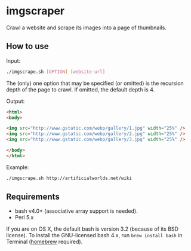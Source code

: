 # imgscraper

Crawl a website and scrape its images into a page of thumbnails.


## How to use

Input:

```bash
./imgscrape.sh [OPTION] [website-url]
```

The (only) one option that may be specified (or omitted) is the recursion depth of the page to crawl.  If omitted, the default depth is 4.

Output:

```html
<html>
<body>

<img src="http://www.gstatic.com/webp/gallery/1.jpg" width="25%" />
<img src="http://www.gstatic.com/webp/gallery/2.jpg" width="25%" />
<img src="http://www.gstatic.com/webp/gallery/3.jpg" width="25%" />

</body>
</html>
```

Example:

```bash
./imgscrape.sh http://artificialworlds.net/wiki
```


## Requirements

- bash v4.0+ (associative array support is needed).
- Perl 5.x

If you are on OS X, the default bash is version 3.2 (because of its BSD license).  To install the GNU-licensed bash 4.x, run `brew install bash` in Terminal ([homebrew](http://brew.sh) required).

